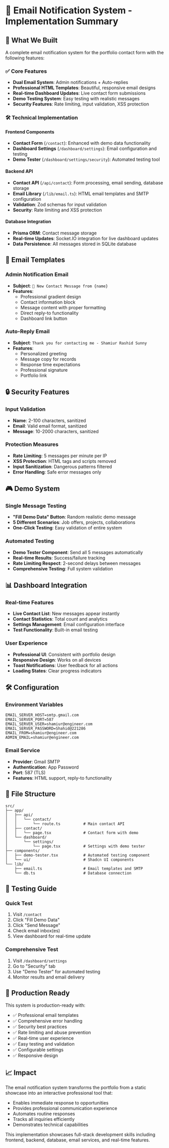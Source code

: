 # 📧 Email Notification System - Implementation Summary

## 🎯 What We Built

A complete email notification system for the portfolio contact form with the following features:

### ✅ Core Features
- **Dual Email System**: Admin notifications + Auto-replies
- **Professional HTML Templates**: Beautiful, responsive email designs
- **Real-time Dashboard Updates**: Live contact form submissions
- **Demo Testing System**: Easy testing with realistic messages
- **Security Features**: Rate limiting, input validation, XSS protection

### 🛠️ Technical Implementation

#### Frontend Components
- **Contact Form** (`/contact`): Enhanced with demo data functionality
- **Dashboard Settings** (`/dashboard/settings`): Email configuration and testing
- **Demo Tester** (`/dashboard/settings/security`): Automated testing tool

#### Backend API
- **Contact API** (`/api/contact`): Form processing, email sending, database storage
- **Email Library** (`/lib/email.ts`): HTML email templates and SMTP configuration
- **Validation**: Zod schemas for input validation
- **Security**: Rate limiting and XSS protection

#### Database Integration
- **Prisma ORM**: Contact message storage
- **Real-time Updates**: Socket.IO integration for live dashboard updates
- **Data Persistence**: All messages stored in SQLite database

## 📨 Email Templates

### Admin Notification Email
- **Subject**: `🔔 New Contact Message from {name}`
- **Features**: 
  - Professional gradient design
  - Contact information block
  - Message content with proper formatting
  - Direct reply-to functionality
  - Dashboard link button

### Auto-Reply Email
- **Subject**: `Thank you for contacting me - Shamiur Rashid Sunny`
- **Features**:
  - Personalized greeting
  - Message copy for records
  - Response time expectations
  - Professional signature
  - Portfolio link

## 🔒 Security Features

### Input Validation
- **Name**: 2-100 characters, sanitized
- **Email**: Valid email format, sanitized  
- **Message**: 10-2000 characters, sanitized

### Protection Measures
- **Rate Limiting**: 5 messages per minute per IP
- **XSS Protection**: HTML tags and scripts removed
- **Input Sanitization**: Dangerous patterns filtered
- **Error Handling**: Safe error messages only

## 🎮 Demo System

### Single Message Testing
- **"Fill Demo Data" Button**: Random realistic demo message
- **5 Different Scenarios**: Job offers, projects, collaborations
- **One-Click Testing**: Easy validation of entire system

### Automated Testing
- **Demo Tester Component**: Send all 5 messages automatically
- **Real-time Results**: Success/failure tracking
- **Rate Limiting Respect**: 2-second delays between messages
- **Comprehensive Testing**: Full system validation

## 📊 Dashboard Integration

### Real-time Features
- **Live Contact List**: New messages appear instantly
- **Contact Statistics**: Total count and analytics
- **Settings Management**: Email configuration interface
- **Test Functionality**: Built-in email testing

### User Experience
- **Professional UI**: Consistent with portfolio design
- **Responsive Design**: Works on all devices
- **Toast Notifications**: User feedback for all actions
- **Loading States**: Clear progress indicators

## 🛠️ Configuration

### Environment Variables
```env
EMAIL_SERVER_HOST=smtp.gmail.com
EMAIL_SERVER_PORT=587
EMAIL_SERVER_USER=shamiur@engineer.com
EMAIL_SERVER_PASSWORD=Shahid@221286
EMAIL_FROM=shamiur@engineer.com
ADMIN_EMAIL=shamiur@engineer.com
```

### Email Service
- **Provider**: Gmail SMTP
- **Authentication**: App Password
- **Port**: 587 (TLS)
- **Features**: HTML support, reply-to functionality

## 📁 File Structure

```
src/
├── app/
│   ├── api/
│   │   └── contact/
│   │       └── route.ts          # Main contact API
│   ├── contact/
│   │   └── page.tsx              # Contact form with demo
│   └── dashboard/
│       └── settings/
│           └── page.tsx          # Settings with demo tester
├── components/
│   ├── demo-tester.tsx           # Automated testing component
│   └── ui/                       # Shadcn UI components
└── lib/
    ├── email.ts                  # Email templates and SMTP
    └── db.ts                     # Database connection
```

## 🎯 Testing Guide

### Quick Test
1. Visit `/contact`
2. Click "Fill Demo Data"
3. Click "Send Message"
4. Check email inbox(es)
5. View dashboard for real-time update

### Comprehensive Test
1. Visit `/dashboard/settings`
2. Go to "Security" tab
3. Use "Demo Tester" for automated testing
4. Monitor results and email delivery

## 🚀 Production Ready

This system is production-ready with:
- ✅ Professional email templates
- ✅ Comprehensive error handling
- ✅ Security best practices
- ✅ Rate limiting and abuse prevention
- ✅ Real-time user experience
- ✅ Easy testing and validation
- ✅ Configurable settings
- ✅ Responsive design

## 📈 Impact

The email notification system transforms the portfolio from a static showcase into an interactive professional tool that:
- Enables immediate response to opportunities
- Provides professional communication experience
- Automates routine responses
- Tracks all inquiries efficiently
- Demonstrates technical capabilities

This implementation showcases full-stack development skills including frontend, backend, database, email services, and real-time features.
